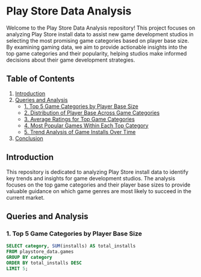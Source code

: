 # Play Store Data Analysis

Welcome to the Play Store Data Analysis repository! This project focuses on analyzing Play Store install data to assist new game development studios in selecting the most promising game categories based on player base size. By examining gaming data, we aim to provide actionable insights into the top game categories and their popularity, helping studios make informed decisions about their game development strategies.

## Table of Contents

1. [Introduction](#introduction)
2. [Queries and Analysis](#queries-and-analysis)
   - [1. Top 5 Game Categories by Player Base Size](#1-top-5-game-categories-by-player-base-size)
   - [2. Distribution of Player Base Across Game Categories](#2-distribution-of-player-base-across-game-categories)
   - [3. Average Ratings for Top Game Categories](#3-average-ratings-for-top-game-categories)
   - [4. Most Popular Games Within Each Top Category](#4-most-popular-games-within-each-top-category)
   - [5. Trend Analysis of Game Installs Over Time](#5-trend-analysis-of-game-installs-over-time)
3. [Conclusion](#conclusion)

## Introduction

This repository is dedicated to analyzing Play Store install data to identify key trends and insights for game development studios. The analysis focuses on the top game categories and their player base sizes to provide valuable guidance on which game genres are most likely to succeed in the current market.

## Queries and Analysis

### 1. Top 5 Game Categories by Player Base Size

```sql
SELECT category, SUM(installs) AS total_installs
FROM playstore_data.games
GROUP BY category
ORDER BY total_installs DESC
LIMIT 5;
